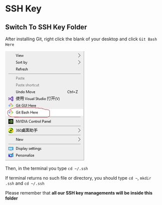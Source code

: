 # SSH Key

## Switch To SSH Key Folder

After installing Git, right click the blank of your desktop and click `Git Bash Here`

![](<../.gitbook/assets/git open termimal.jpg>)

Then, in the terminal you type `cd ~/.ssh`

If terminal returns no such file or directory, you should type `cd ~`, `mkdir .ssh` and `cd ~/.ssh`

Please remember that **all our SSH key managements will be inside this folder**
